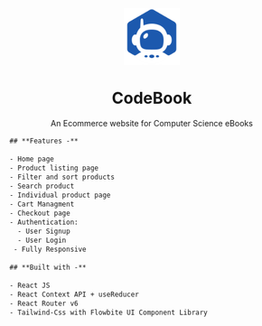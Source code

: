 <div align="center">
  <img src="./src/assets/logo.png" height="100" width="100" alt="logo"/>
  
# CodeBook
  An Ecommerce website for Computer Science eBooks 
</div>


```
## **Features -**

- Home page
- Product listing page
- Filter and sort products
- Search product
- Individual product page
- Cart Managment
- Checkout page
- Authentication:
  - User Signup
  - User Login
 - Fully Responsive

## **Built with -**

- React JS
- React Context API + useReducer
- React Router v6
- Tailwind-Css with Flowbite UI Component Library


